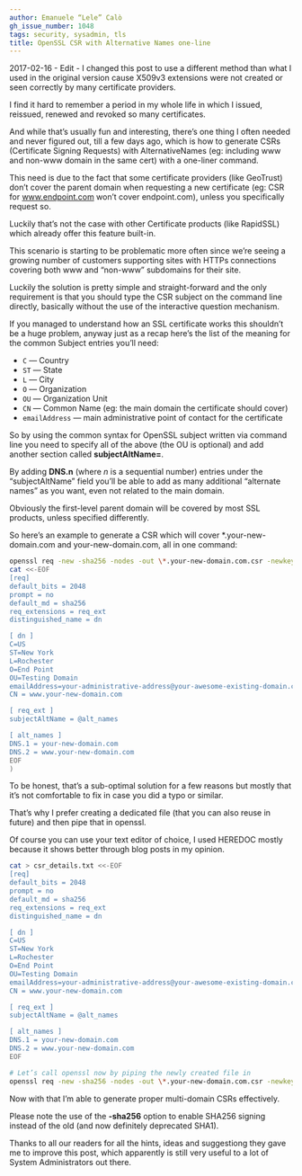 ```yaml
---
author: Emanuele “Lele” Calò
gh_issue_number: 1048
tags: security, sysadmin, tls
title: OpenSSL CSR with Alternative Names one-line
---
```


2017-02-16 - Edit - I changed this post to use a different method than what I used in the original version cause X509v3 extensions were not created or seen correctly by many certificate providers.

I find it hard to remember a period in my whole life in which I issued, reissued, renewed and revoked so many certificates.

And while that’s usually fun and interesting, there’s one thing I often needed and never figured out, till a few days ago, which is how to generate CSRs (Certificate Signing Requests) with AlternativeNames (eg: including www and non-www domain in the same cert) with a one-liner command.

This need is due to the fact that some certificate providers (like GeoTrust) don’t cover the parent domain when requesting a new certificate (eg: CSR for www.endpoint.com won’t cover endpoint.com), unless you specifically request so.

Luckily that’s not the case with other Certificate products (like RapidSSL) which already offer this feature built-in.

This scenario is starting to be problematic more often since we’re seeing a growing number of customers supporting sites with HTTPs connections covering both www and “non-www” subdomains for their site.

Luckily the solution is pretty simple and straight-forward and the only requirement is that you should type the CSR subject on the command line directly, basically without the use of the interactive question mechanism.

If you managed to understand how an SSL certificate works this shouldn’t be a huge problem, anyway just as a recap here’s the list of the meaning for the common Subject entries you’ll need:

- `C` — Country
- `ST` — State
- `L` — City
- `O` — Organization
- `OU` — Organization Unit
- `CN` — Common Name (eg: the main domain the certificate should cover)
- `emailAddress` — main administrative point of contact for the certificate

So by using the common syntax for OpenSSL subject written via command line you need to specify all of the above (the OU is optional) and add another section called **subjectAltName=**.

By adding **DNS.n** (where *n* is a sequential number) entries under the “subjectAltName” field you’ll be able to add as many additional “alternate names” as you want, even not related to the main domain.

Obviously the first-level parent domain will be covered by most SSL products, unless specified differently.

So here’s an example to generate a CSR which will cover *.your-new-domain.com and your-new-domain.com, all in one command:

```bash
openssl req -new -sha256 -nodes -out \*.your-new-domain.com.csr -newkey rsa:2048 -keyout \*.your-new-domain.com.key -config <(
cat <<-EOF
[req]
default_bits = 2048
prompt = no
default_md = sha256
req_extensions = req_ext
distinguished_name = dn

[ dn ]
C=US
ST=New York
L=Rochester
O=End Point
OU=Testing Domain
emailAddress=your-administrative-address@your-awesome-existing-domain.com
CN = www.your-new-domain.com

[ req_ext ]
subjectAltName = @alt_names

[ alt_names ]
DNS.1 = your-new-domain.com
DNS.2 = www.your-new-domain.com
EOF
)
```

To be honest, that’s a sub-optimal solution for a few reasons but mostly that it’s not comfortable to fix in case you did a typo or similar.

That’s why I prefer creating a dedicated file (that you can also reuse in future) and then pipe that in openssl.

Of course you can use your text editor of choice, I used HEREDOC mostly because it shows better through blog posts in my opinion.

```bash
cat > csr_details.txt <<-EOF
[req]
default_bits = 2048
prompt = no
default_md = sha256
req_extensions = req_ext
distinguished_name = dn

[ dn ]
C=US
ST=New York
L=Rochester
O=End Point
OU=Testing Domain
emailAddress=your-administrative-address@your-awesome-existing-domain.com
CN = www.your-new-domain.com

[ req_ext ]
subjectAltName = @alt_names

[ alt_names ]
DNS.1 = your-new-domain.com
DNS.2 = www.your-new-domain.com
EOF

# Let’s call openssl now by piping the newly created file in
openssl req -new -sha256 -nodes -out \*.your-new-domain.com.csr -newkey rsa:2048 -keyout \*.your-new-domain.com.key -config <( cat csr_details.txt )
```

Now with that I’m able to generate proper multi-domain CSRs effectively.

Please note the use of the **-sha256** option to enable SHA256 signing instead of the old (and now definitely deprecated SHA1).

Thanks to all our readers for all the hints, ideas and suggestiong they gave me to improve this post, which apparently is still very useful to a lot of System Administrators out there.
